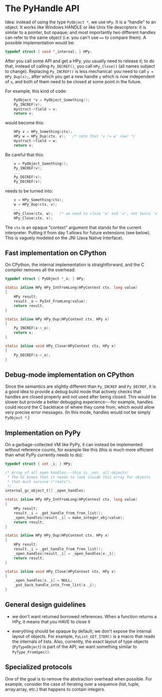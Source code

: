 The PyHandle API
===================

Idea: instead of using the type `PyObject *`, we use `HPy`.  It is a
"handle" to an object.  It works like Windows HANDLE or like Unix file
descriptors: it is similar to a pointer, but opaque; and most importantly two
different handles can refer to the same object (i.e. you can't use `==` to
compare them).  A possible implementation would be:

```C
typedef struct { void *_internal; } HPy;
```

After you call some API and get a HPy, you usually need to release it;
to do that, instead of calling `Py_DECREF()`, you call `HPy_Close()`
(all names subject to change).  Replacing `Py_INCREF()` is less mechanical:
you need to call `y = HPy_Dup(x);`, after which you get a new handle
`y` which is now independent of `x`, and both of them need to be closed
at some point in the future.

For example, this kind of code:

```C
    PyObject *v = PyObject_Something();
    Py_INCREF(v);
    mystruct->field = v;
    return v;
```

would become this:

```C
    HPy v = HPy_Something(ctx);
    HPy w = HPy_Dup(ctx, v);   /* note that 'v != w' now! */
    mystruct->field = w;
    return v;
```

Be careful that this:

```C
    v = PyObject_Something();
    Py_INCREF(v);
    ...
    Py_DECREF(v);
    Py_DECREF(v);
```

needs to be turned into:

```C
    v = HPy_Something(ctx);
    w = HPy_Dup(ctx, v);
    ...
    HPy_Close(ctx, w);   /* we need to close 'w' and 'v', not twice 'v' */
    HPy_Close(ctx, v);
```

The `ctx` is an opaque "context" argument that stands for the current
interpreter.  Putting it from day 1 allows for future extensions (see below).
This is vaguely modeled on the JNI (Java Native Interface).


Fast implementation on CPython
------------------------------

On CPython, the internal implementation is straightforward, and the C
compiler removes all the overhead:

```C
typedef struct { PyObject *_o; } HPy;

static inline HPy HPy_IntFromLong(HPyContext ctx, long value)
{
    HPy result;
    result._o = PyInt_FromLong(value);
    return result;
}

static inline HPy HPy_Dup(HPyContext ctx, HPy x)
{
    Py_INCREF(x->_o);
    return x;
}

static inline void HPy_Close(HPyContext ctx, HPy x)
{
    Py_DECREF(x->_o);
}
```


Debug-mode implementation on CPython
------------------------------------

Since the semantics are slightly different than `Py_INCREF` and `Py_DECREF`, it
is a good idea to provide a debug build mode that actively checks that handles
are closed properly and not used after being closed.  This would be slower but
provide a better debugging experience---for example, handles could record the C
backtrace of where they come from, which would allow very precise error
messages.  (In this mode, handles would not be simply `PyObject *`.)


Implementation on PyPy
----------------------

On a garbage-collected VM like PyPy, it can instead be implemented
without reference counts, for example like this (this is much more
efficient than what PyPy currently needs to do):

```C
typedef struct { int _i; } HPy;

/* Array of all open handles---this is _not_ all objects!
 * The GC knows that it needs to look inside this array for objects
 * that must survive ("roots").
 */
internal_gc_object_t[] _open_handles;

static inline HPy HPy_IntFromLong(HPyContext ctx, long value)
{
    HPy result;
    result._i = _get_handle_from_free_list();
    _open_handles[result._i] = make_integer_obj(value);
    return result;
}

static inline HPy HPy_Dup(HPyContext ctx, HPy x)
{
    HPy result;
    result._i = _get_handle_from_free_list();
    _open_handles[result._i] = _open_handles[x._i];
    return result;
}

static inline void HPy_Close(HPyContext ctx, HPy x)
{
    _open_handles[x._i] = NULL;
    _put_back_handle_into_free_list(x._i);
}
```


General design guidelines
-------------------------

* we don't want returned borrowed references.  When a function returns a
  HPy, it means that you HAVE to close it

* everything should be opaque by default; we don't expose the internal layout
  of objects.  For example, `PyList_GET_ITEM()` is a macro that reads the internals
  of lists.  Also, currently, the exact layout of type objects (`PyTypeObject`) is
  part of the API; we want something similar to `PyType_FromSpec()`.


Specialized protocols
---------------------

One of the goal is to remove the abstraction overhead when possible.  For
example, consider the case of iterating over a sequence (list, tuple,
array.array, etc.) that happens to contain integers.


